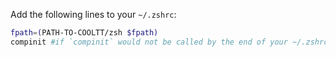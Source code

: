 Add the following lines to your `~/.zshrc`:

```zsh
fpath=(PATH-TO-COOLTT/zsh $fpath)
compinit #if `compinit` would not be called by the end of your ~/.zshrc
```
